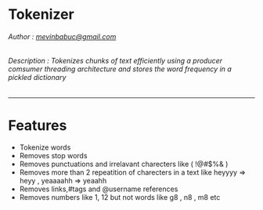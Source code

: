 Tokenizer
=========

###### Author      : mevinbabuc@gmail.com
###### Description : Tokenizes chunks of text efficiently using a producer comsumer threading architecture and stores the word frequency in a pickled dictionary
__________________________________________________________________________________


Features
========

* Tokenize words
* Removes stop words
* Removes punctuations and irrelavant charecters like ( !@#$%& )
* Removes more than 2 repeatition of charecters in a text like heyyyy => heyy , yeaaaahh => yeaahh
* Removes links,#tags and @username references
* Removes numbers like 1, 12 but not words like g8 , n8 , m8 etc